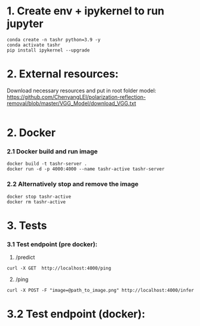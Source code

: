 # 1. Create env + ipykernel to run jupyter
```
conda create -n tashr python=3.9 -y
conda activate tashr
pip install ipykernel --upgrade
```


# 2. External resources:
Download necessary resources and put in root folder
model:  https://github.com/ChenyangLEI/polarization-reflection-removal/blob/master/VGG_Model/download_VGG.txt
```

```
# 2. Docker 
### 2.1 Docker build and run image
```
docker build -t tashr-server .
docker run -d -p 4000:4000 --name tashr-active tashr-server
```
### 2.2 Alternatively stop and remove the image
```
docker stop tashr-active 
docker rm tashr-active
```
# 3. Tests
### 3.1 Test endpoint (pre docker):
1. /predict
```
curl -X GET  http://localhost:4000/ping
```

2. /ping
```
curl -X POST -F "image=@path_to_image.png" http://localhost:4000/infer
```


# 3.2 Test endpoint (docker):
